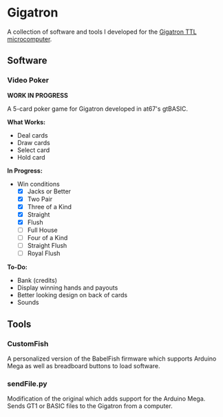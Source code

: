 # Gigatron
A collection of software and tools I developed for the [Gigatron TTL microcomputer](https://gigatron.io).

## Software
### Video Poker
**WORK IN PROGRESS**

A 5-card poker game for Gigatron developed in at67's gtBASIC.

**What Works:**
- Deal cards
- Draw cards
- Select card
- Hold card

**In Progress:**

- Win conditions
  - [X] Jacks or Better
  - [X] Two Pair
  - [X] Three of a Kind
  - [X] Straight
  - [X] Flush
  - [ ] Full House
  - [ ] Four of a Kind
  - [ ] Straight Flush
  - [ ] Royal Flush

**To-Do:**
- Bank (credits)
- Display winning hands and payouts
- Better looking design on back of cards
- Sounds

## Tools
### CustomFish
A personalized version of the BabelFish firmware which supports Arduino Mega as well as breadboard buttons to load software.

### sendFile.py
Modification of the original which adds support for the Arduino Mega. Sends GT1 or BASIC files to the Gigatron from a computer.

